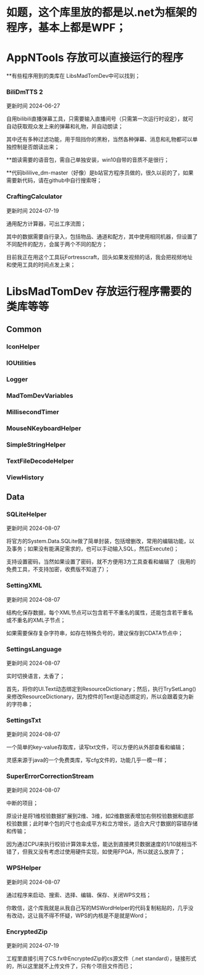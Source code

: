 # 如题，这个库里放的都是以.net为框架的程序，基本上都是WPF；

# AppNTools 存放可以直接运行的程序

**有些程序用到的类库在 LibsMadTomDev中可以找到；

### BiliDmTTS 2

更新时间 2024-06-27

自用bilibili直播弹幕工具，只需要输入直播间号（只需第一次运行时设定），就可自动获取观众发上来的弹幕和礼物，并自动朗读；

其中还有多种过滤功能，用于阻挡你的黑粉，当然各种弹幕、消息和礼物都可以单独控制是否朗读出来；

**朗读需要的语音包，需自己单独安装，win10自带的音质不是很行；

**代码bililive_dm-master（好像）是b站官方程序员做的，很久以前的了，如果需要新代码，请在github中自行搜索呀；    

### CraftingCalculator

更新时间 2024-07-19

通用配方计算器，可出工序流图；

其中的数据需要自行录入，包括物品、通道和配方，其中使用相同机器，但设置了不同配件的配方，会属于两个不同的配方；

目前我正在用这个工具玩Fortresscraft，回头如果发视频的话，我会把视频地址和使用工具的时间点发上来；

# LibsMadTomDev 存放运行程序需要的类库等等

## Common

### IconHelper

### IOUtilities

### Logger

### MadTomDevVariables

### MillisecondTimer

### MouseNKeyboardHelper

### SimpleStringHelper

### TextFileDecodeHelper

### ViewHistory

## Data

### SQLiteHelper

更新时间 2024-08-07

将官方的System.Data.SQLite做了简单封装，包括增删改，常用的编辑功能，以及事务；如果没有能满足需求的，也可以手动输入SQL，然后Execute()；

支持设置密码，当然如果设置了密码，就不方便用3方工具查看和编辑了（我用的免费工具，不支持加密，收费版不知道了）；

### SettingXML

更新时间 2024-08-07

结构化保存数据，每个XML节点可以包含若干不重名的属性，还能包含若干重名或不重名的XML子节点；

如果需要保存复杂字符串，如存在特殊负号的，建议保存到CDATA节点中；

### SettingsLanguage

更新时间 2024-08-07

实时切换语言，太香了；

首先，将你的UI.Text动态绑定到ResourceDictionary；然后，执行TrySetLang()来修改ResourceDictionary，因为控件的Text是动态绑定的，所以会跟着变为新的字符串；

### SettingsTxt

更新时间 2024-08-07

一个简单的key-value存取库，读写txt文件，可以方便的从外部查看和编辑；

灵感来源于java的一个免费类库，写cfg文件的，功能几乎一模一样；

### SuperErrorCorrectionStream

更新时间 2024-08-07

中断的项目；

原设计是将1维校验数据扩展到2维、3维，如2维数据表增加右侧校验数据和底部校验数据；此时单个包的尺寸也会成平方和立方增长，适合大尺寸数据的容错存储和传输；

因为通过CPU来执行校验计算效率太低，能达到直接拷贝数据速度的1/10就相当不错了，但我又没有考虑过使用硬件实现，如使用FPGA，所以就这么放弃了；

### WPSHelper

更新时间 2024-08-07

通过程序来启动、搜索、选择、编辑、保存、关闭WPS文档；

你敢信，这个库我就是从我自己写的MSWordHelper的代码复制粘贴的，几乎没有改动，这让我不得不怀疑，WPS的内核是不是就是Word；

### EncryptedZip

更新时间 2024-07-19

工程里直接引用了CS.fx中EncryptedZip的cs源文件（.net standard），链接形式的，所以这里就不上传文件了，只有个项目文件而已；